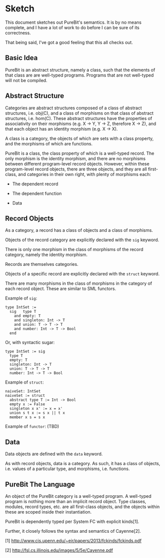 Sketch
======

This document sketches out PureBit's semantics. It is by no means complete,
and I have a lot of work to do before I can be sure of its correctness.

That being said, I've got a good feeling that this all checks out.

Basic Idea
----------

PureBit is an abstract structure, namely a class, such that the elements of
that class are are well-typed programs. Programs that are not well-typed will
not be compiled.

Abstract Structure
------------------

Categories are abstract structures composed of a class of abstract structures,
i.e. obj(C), and a class of morphisms on that class of abstract structures,
i.e. hom(C). These abstract structures have the properties of associativity
on their morphisms (e.g. X -> Y,  Y -> Z, therefore X -> Z), and that each
object has an identity morphism (e.g. X -> X).

A class is a category, the objects of which are sets with a class property, and
the morphisms of which are functions.

PureBit is a class, the class property of which is a well-typed record. The
only morphism is the identity morphism, and there are no morphisms between
different program-level record objects. However, within these program-level
record objects, there are three objects, and they are all first-class, and
categories in their own right, with plenty of morphisms each:
* The dependent record

* The dependent function

* Data

Record Objects
--------------
As a category, a record has a class of objects and a class of morphisms.

Objects of the record category are explicitly declared with the `sig` keyword.

There is only one morphism in the class of morphisms of the record category,
namely the identity morphism.

Records are themselves categories.

Objects of a specific record are explicitly declared with the `struct` keyword.

There are many morphisms in the class of morphisms in the category of each
record object. These are similar to SML functors.

Example of `sig`:

  ```
  type IntSet :=
    sig   type T
      and empty: T
      and singleton: Int -> T
      and union: T -> T -> T
      and number: Int -> T -> Bool
    end
  ```

  Or, with syntactic sugar:

  ```
  type IntSet := sig
    type T
    empty: T
    singleton: Int -> T
    union: T -> T -> T
    number: Int -> T -> Bool
  ```

Example of `struct`:

  ```
  naiveSet: IntSet
  naiveSet := struct
    abstract type T := Int -> Bool
    empty x := False
    singleton x x' := x = x'
    union s t x := s x || t x
    member x s = s x
  ```

Example of `functor`:
  (TBD)

Data
----

Data objects are defined with the `data` keyword.

As with record objects, data is a category. As such, it has a class of
objects, i.e. values of a particular type, and morphisms, i.e. functions.

PureBit The Language
--------------------

An object of the PureBit category is a well-typed program. A
well-typed program is nothing more than an implicit record object. Type
classes, modules, record types, etc. are all first-class objects, and the
objects within these are scoped inside their instantiation.

PureBit is dependently typed per System FC with explicit kinds[1].

Further, it closely follows the syntax and semantics of Cayenne[2].

[1] http://www.cis.upenn.edu/~eir/papers/2013/fckinds/fckinds.pdf

[2] http://fsl.cs.illinois.edu/images/5/5e/Cayenne.pdf
